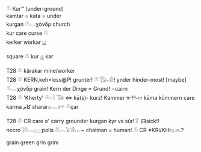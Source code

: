 𓌨 Kur™ (under-ground)  
kamtar = kata = under  
kurgan 𓌨𓂋χόνδρ church  
kur care curse 𓌨  
kerker workar [𓂓](𓂓)  

square 𓌨 kur [𓊖](𓊖) kar  

T28	𓌨 kârakar mine/worker  
T28	𓌨 KERN,keh=less@P! grunter! 𓌨𓊹𓅂𓀀! ynder hinder-most! [maybe]  𓌨𓂋χόνδρ grain! Kern der Dinge = Grund! ¬cairn  
T28	𓌨 'Kherty' 𓌨𓏏𓇋 𓃝  ⇔ kā(s)- kurz! Kammer 𐎣𐎠𐎶 kāma kümmern care karma کام sharar𓐍𓂋𓀒  𓌨çar  

T28	𓌨 CR care o' carry grounder kurgan kyr vs sûr!𓀠 四​sick!! necro𓊹𓌨𓂋𓈉polis 𓌨𓂋𓅱𓀀𓏥 ~ chaiman = human!  𓌨 CR ≠KRi/KHr𓐍𓃺?  

grain green grin grim  